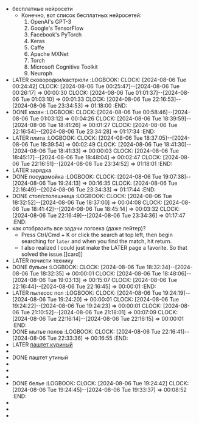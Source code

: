 - бесплатные нейросети
	- Конечно, вот список бесплатных нейросетей:
	  1. OpenAI's GPT-3
	  2. Google's TensorFlow 
	  3. Facebook's PyTorch 
	  4. Keras 
	  5. Caffe 
	  6. Apache MXNet 
	  7. Torch
	  8. Microsoft Cognitive Toolkit 
	  9. Neuroph
- LATER сковородки/кастрюли
  :LOGBOOK:
  CLOCK: [2024-08-06 Tue 00:24:42]
  CLOCK: [2024-08-06 Tue 00:25:47]--[2024-08-06 Tue 00:26:17] =>  00:00:30
  CLOCK: [2024-08-06 Tue 01:01:37]--[2024-08-06 Tue 01:03:10] =>  00:01:33
  CLOCK: [2024-08-06 Tue 22:16:53]--[2024-08-06 Tue 23:34:53] =>  01:18:00
  :END:
- DONE казан
  :LOGBOOK:
  CLOCK: [2024-08-06 Tue 00:58:46]--[2024-08-06 Tue 01:03:12] =>  00:04:26
  CLOCK: [2024-08-06 Tue 18:39:59]--[2024-08-06 Tue 18:41:26] =>  00:01:27
  CLOCK: [2024-08-06 Tue 22:16:54]--[2024-08-06 Tue 23:34:28] =>  01:17:34
  :END:
- LATER плита
  :LOGBOOK:
  CLOCK: [2024-08-06 Tue 18:37:05]--[2024-08-06 Tue 18:39:54] =>  00:02:49
  CLOCK: [2024-08-06 Tue 18:41:30]--[2024-08-06 Tue 18:41:33] =>  00:00:03
  CLOCK: [2024-08-06 Tue 18:45:17]--[2024-08-06 Tue 18:48:04] =>  00:02:47
  CLOCK: [2024-08-06 Tue 22:16:51]--[2024-08-06 Tue 23:34:52] =>  01:18:01
  :END:
- LATER зарядка
- DONE посудомойка
  :LOGBOOK:
  CLOCK: [2024-08-06 Tue 19:07:38]--[2024-08-06 Tue 19:24:13] =>  00:16:35
  CLOCK: [2024-08-06 Tue 22:16:49]--[2024-08-06 Tue 23:34:33] =>  01:17:44
  :END:
- DONE стол/столешница
  :LOGBOOK:
  CLOCK: [2024-08-06 Tue 18:32:52]--[2024-08-06 Tue 18:37:00] =>  00:04:08
  CLOCK: [2024-08-06 Tue 18:41:42]--[2024-08-06 Tue 18:45:14] =>  00:03:32
  CLOCK: [2024-08-06 Tue 22:16:49]--[2024-08-06 Tue 23:34:36] =>  01:17:47
  :END:
- как отобразить все задачи логсека (даже лейтер)?
	- Press Ctrl/Cmd + K or click the search at top left, then begin searching for `later` and when you find the match, hit return.
	- I also realized I could just make the LATER page a favorite. So that solved the issue.[[card]]
- LATER почисти технику
- DONE бульон
  :LOGBOOK:
  CLOCK: [2024-08-06 Tue 18:32:34]--[2024-08-06 Tue 18:32:35] =>  00:00:01
  CLOCK: [2024-08-06 Tue 18:48:06]--[2024-08-06 Tue 19:03:13] =>  00:15:07
  CLOCK: [2024-08-06 Tue 22:16:44]--[2024-08-06 Tue 22:16:45] =>  00:00:01
  :END:
- LATER пылесос пол
  :LOGBOOK:
  CLOCK: [2024-08-06 Tue 19:24:19]--[2024-08-06 Tue 19:24:20] =>  00:00:01
  CLOCK: [2024-08-06 Tue 19:24:22]--[2024-08-06 Tue 19:24:23] =>  00:00:01
  CLOCK: [2024-08-06 Tue 21:10:52]--[2024-08-06 Tue 21:18:01] =>  00:07:09
  CLOCK: [2024-08-06 Tue 22:16:14]--[2024-08-06 Tue 22:16:15] =>  00:00:01
  :END:
- DONE мытье полов
  :LOGBOOK:
  CLOCK: [2024-08-06 Tue 22:16:41]--[2024-08-06 Tue 22:33:36] =>  00:16:55
  :END:
- LATER [паштет куриный](https://www.russianfood.com/recipes/recipe.php?rid=165771)
-
- DONE паштет утиный
-
-
-
- DONE белье
  :LOGBOOK:
  CLOCK: [2024-08-06 Tue 19:24:42]
  CLOCK: [2024-08-06 Tue 19:24:45]--[2024-08-06 Tue 19:33:37] =>  00:08:52
  :END:
-
-
-